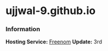 # ujjwal-9.github.io

### Information

**Hosting Service:** [Freenom](https://my.freenom.com/)
**Update:** 3rd
